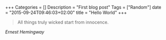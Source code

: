 +++
Categories = []
Description = "First blog post"
Tags = ["Random"]
date = "2015-09-24T09:46:03+02:00"
title = "Hello World"
+++

> All things truly wicked start from innocence.

_Ernest Hemingway_
